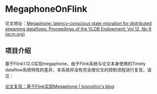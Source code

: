 # MegaphoneOnFlink
论文地址：[Megaphone: latency-conscious state migration for distributed streaming dataflows: Proceedings of the VLDB Endowment: Vol 12, No 9 (acm.org)](https://dl.acm.org/doi/10.14778/3329772.3329777)

## 项目介绍

基于Flink1.12.0实现megaphone，由于Flink系统与论文本身使用的Timely dataflow系统特性的差异，本系统并没有完全按论文的控制流程进行复现，请见：

[论文复现：基于Flink实现Megaphone | lxisnotlcn's blog](http://lxisnotlcn.love/2023/11/28/MegaphoneOnFlink/)
